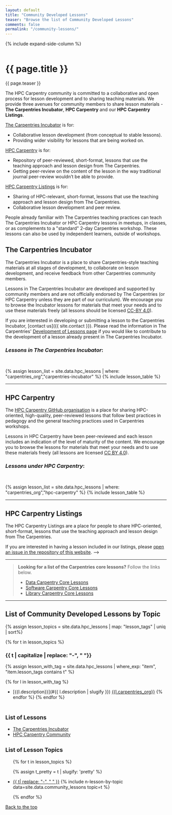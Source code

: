 ```yaml
---
layout: default
title: "Community Developed Lessons"
teaser: "Browse the list of Community Developed Lessons"
comments: false
permalink: "/community-lessons/"
---
```


{% include expand-side-column %}

<div class="row t30">
<div class="medium-8 column list-posts">

<div itemprop="name">
<h1>{{ page.title }}</h1>
</div>

<p class="teaser" itemprop="description">
{{ page.teaser }}
</p>


The HPC Carpentry community is committed to a collaborative and open process for
lesson development and to sharing teaching materials. We
provide three avenues for community members to share lesson
materials - **The Carpentries Incubator**, **HPC Carpentry** and our
**HPC Carpentry Listings**.

[The Carpentries Incubator](#the-carpentries-incubator) is for:
* Collaborative lesson development (from conceptual to stable lessons).
* Providing wider visibility for lessons that are being worked on.

[HPC Carpentry](#hpc-carpentry) is for:
* Repository of peer-reviewed, short-format, lessons that use the teaching
  approach and lesson design from The Carpentries.
* Getting peer-review on the content of the lesson in the way traditional
  journal peer-review wouldn’t be able to provide.

[HPC Carpentry Listings](#hpc-carpentry-listings) is for:
* Sharing of HPC-relevant, short-format, lessons that use the teaching
  approach and lesson design from The Carpentries.
* Collaborative lesson development and peer review.

People already familiar with The Carpentries teaching practices can teach
The Carpentries Incubator or HPC Carpentry lessons in meetups, in classes,
or as complements to a "standard" 2-day Carpentries workshop.
These lessons can also be used by independent learners, outside of workshops.

## The Carpentries Incubator

The Carpentries Incubator is a place to share Carpentries-style teaching
materials at all stages of development, to collaborate on lesson development,
and receive feedback from other Carpentries community members.

Lessons in The Carpentries Incubator are developed and supported by community
members and are not officially endorsed by The Carpentries (or HPC Carpentry
unless they are part of our curriculum). We
encourage you to browse the Incubator lessons for materials that meet your
needs and to use these materials freely (all lessons should be licensed 
[CC-BY 4.0](https://creativecommons.org/licenses/by/4.0/)).

If you are interested in developing or submitting a lesson to the Carpentries
Incubator, [contact us]({{ site.contact }}).
Please read the information in The Carpentries' [Development of Lessons page](
https://carpentries.org/involved-lessons/) if you would like to contribute to
the development of a lesson already present in The Carpentries Incubator.

### _Lessons in The Carpentries Incubator_:

<br>

{% assign lesson_list = site.data.hpc_lessons | where: "carpentries_org","carpentries-incubator" %}
{% include lesson_table %}

<hr>

## HPC Carpentry

The [HPC Carpentry GitHub organisation](https://github.com/hpc-carpentry) is a
place for sharing HPC-oriented, high-quality, peer-reviewed lessons
that follow best practices in pedagogy and the general teaching practices used in
Carpentries workshops.

Lessons in HPC Carpentry have been peer-reviewed and each lesson includes
an indication of the level of maturity of the content.
We encourage you to browse the lessons for materials that meet your needs and
to use these materials freely (all lessons are
licensed [CC BY 4.0](https://creativecommons.org/licenses/by/4.0/)).

### _Lessons under HPC Carpentry_:

<br>

{% assign lesson_list = site.data.hpc_lessons | where: "carpentries_org","hpc-carpentry" %}
{% include lesson_table %}

<hr> 

## HPC Carpentry Listings

The HPC Carpentry Listings are a place for people to share HPC-oriented,
short-format, lessons that use the teaching approach and lesson design
from The Carpentries.

If you are interested in having a lesson included in our listings, please
[open an issue in the repository of this website](https://github.com/hpc-carpentry/hpc-carpentry.github.io/issues).
-->

<!--
### _Lessons in the HPC Carpentry Listings_:

{% assign lesson_list = site.data.hpc_lessons | where: "hpc_carpentry_org","FZJ-JSC" %}
{% include lesson_table %}
-->

<hr>

> **Looking for a list of the Carpentries core lessons?** Follow the links below.
> * [Data Carpentry Core Lessons](https://datacarpentry.org/lessons/)
> * [Software Carpentry Core Lessons](https://software-carpentry.org/lessons/index.html)
> * [Library Carpentry Core Lessons](https://librarycarpentry.org/lessons/)

<hr>

## List of Community Developed Lessons by Topic

{% assign lesson_topics = site.data.hpc_lessons | map: "lesson_tags" | uniq | sort%}

{% for t in lesson_topics %}

### {{ t | capitalize | replace: "-", " "}}

{% assign lesson_with_tag = site.data.hpc_lessons | where_exp: "item", "item.lesson_tags contains t" %}

{% for l in lesson_with_tag %}
- [{{l.description}}](#{{ l.description | slugify }}) <a href="#lessons-in-the-{{l.carpentries_org}}"><span class="{{ l.carpentries_org }} radius label">{{l.carpentries_org}}</span></a>
{% endfor %}
{% endfor %}

</div>

<div class="medium-4 column list-tags">

<h2><small>List of Lessons</small></h2>

* <a href="#lessons-in-the-carpentries-incubator">The Carpentries Incubator</a>
* <a href="#lessons-in-the-hpc-carpentry-lab">HPC Carpentry Community</a>

<h2><small>List of Lesson Topics</small></h2>
<ul>

{% for t in lesson_topics %}

{% assign t_pretty = t | slugify: 'pretty' %}
<li><a href="#{{t_pretty}}">{{ t| replace: "-", " " }}</a> {% include n-lesson-by-topic data=site.data.community_lessons topic=t %}</li>

{% endfor %}

</ul>

<div style="position: sticky; top: 4rem;">
  <a href="#top-of-page"><i class="fas fa-chevron-up"></i> Back to the top</a>
</div>

</div>
</div>
